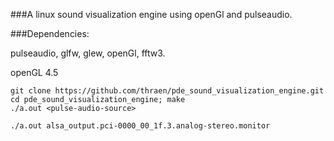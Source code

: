 ###A linux sound visualization engine using openGl and pulseaudio.

###Dependencies:

pulseaudio, glfw, glew, openGl, fftw3.

openGL 4.5

```
git clone https://github.com/thraen/pde_sound_visualization_engine.git
cd pde_sound_visualization_engine; make
./a.out <pulse-audio-source>
```

`./a.out alsa_output.pci-0000_00_1f.3.analog-stereo.monitor`
